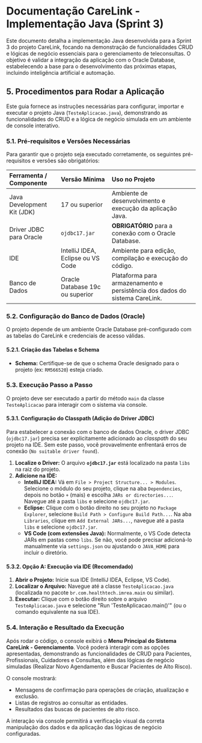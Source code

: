 # Documentação CareLink - Implementação Java (Sprint 3)

Este documento detalha a implementação Java desenvolvida para a Sprint 3 do projeto CareLink, focando na demonstração de funcionalidades CRUD e lógicas de negócio essenciais para o gerenciamento de teleconsultas. O objetivo é validar a integração da aplicação com o Oracle Database, estabelecendo a base para o desenvolvimento das próximas etapas, incluindo inteligência artificial e automação.

## 5. Procedimentos para Rodar a Aplicação

Este guia fornece as instruções necessárias para configurar, importar e executar o projeto Java (`TesteAplicacao.java`), demonstrando as funcionalidades do CRUD e a lógica de negócio simulada em um ambiente de console interativo.

### 5.1. Pré-requisitos e Versões Necessárias

Para garantir que o projeto seja executado corretamente, os seguintes pré-requisitos e versões são obrigatórios:

| Ferramenta / Componente     | Versão Mínima                     | Uso no Projeto                                                                 |
| :-------------------------- |:----------------------------------| :----------------------------------------------------------------------------- |
| Java Development Kit (JDK)  | 17 ou superior                    | Ambiente de desenvolvimento e execução da aplicação Java.                      |
| Driver JDBC para Oracle     | `ojdbc17.jar`                     | **OBRIGATÓRIO** para a conexão com o Oracle Database.             |
| IDE                         | IntelliJ IDEA, Eclipse ou VS Code | Ambiente para edição, compilação e execução do código.                         |
| Banco de Dados              | Oracle Database 19c ou superior   | Plataforma para armazenamento e persistência dos dados do sistema CareLink. |

### 5.2. Configuração do Banco de Dados (Oracle)

O projeto depende de um ambiente Oracle Database pré-configurado com as tabelas do CareLink e credenciais de acesso válidas.

#### 5.2.1. Criação das Tabelas e Schema

* **Schema:** Certifique-se de que o schema Oracle designado para o projeto (ex: `RM566520`) esteja criado.

### 5.3. Execução Passo a Passo

O projeto deve ser executado a partir do método `main` da classe `TesteAplicacao` para interagir com o sistema via console.

#### **5.3.1. Configuração do Classpath (Adição do Driver JDBC)**

Para estabelecer a conexão com o banco de dados Oracle, o driver JDBC (`ojdbc17.jar`) precisa ser explicitamente adicionado ao *classpath* do seu projeto na IDE. Sem este passo, você provavelmente enfrentará erros de conexão (`No suitable driver found`).

1.  **Localize o Driver:** O arquivo **`ojdbc17.jar`** está localizado na pasta `libs` na raiz do projeto.
2.  **Adicione na IDE:**
    * **IntelliJ IDEA:** Vá em `File > Project Structure... > Modules`. Selecione o módulo do seu projeto, clique na aba `Dependencies`, depois no botão `+` (mais) e escolha `JARs or directories...`. Navegue até a pasta `libs` e selecione `ojdbc17.jar`.
    * **Eclipse:** Clique com o botão direito no seu projeto no `Package Explorer`, selecione `Build Path > Configure Build Path...`. Na aba `Libraries`, clique em `Add External JARs...`, navegue até a pasta `libs` e selecione `ojdbc17.jar`.
    * **VS Code (com extensões Java):** Normalmente, o VS Code detecta JARs em pastas como `libs`. Se não, você pode precisar adicioná-lo manualmente via `settings.json` ou ajustando o `JAVA_HOME` para incluir o diretório.

#### **5.3.2. Opção A: Execução via IDE (Recomendado)**

1.  **Abrir o Projeto:** Inicie sua IDE (IntelliJ IDEA, Eclipse, VS Code).
2.  **Localizar o Arquivo:** Navegue até a classe `TesteAplicacao.java` (localizada no pacote `br.com.healthtech.imrea.main` ou similar).
3.  **Executar:** Clique com o botão direito sobre o arquivo `TesteAplicacao.java` e selecione "Run 'TesteAplicacao.main()'" (ou o comando equivalente na sua IDE).

### 5.4. Interação e Resultado da Execução

Após rodar o código, o console exibirá o **Menu Principal do Sistema CareLink - Gerenciamento**. Você poderá interagir com as opções apresentadas, demonstrando as funcionalidades de CRUD para Pacientes, Profissionais, Cuidadores e Consultas, além das lógicas de negócio simuladas (Realizar Novo Agendamento e Buscar Pacientes de Alto Risco).

O console mostrará:

* Mensagens de confirmação para operações de criação, atualização e exclusão.
* Listas de registros ao consultar as entidades.
* Resultados das buscas de pacientes de alto risco.

A interação via console permitirá a verificação visual da correta manipulação dos dados e da aplicação das lógicas de negócio configuradas.
